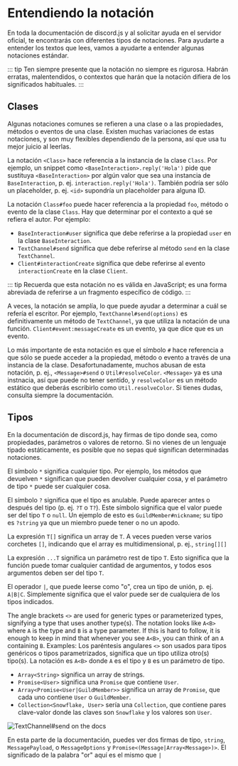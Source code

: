 # Entendiendo la notación

En toda la documentación de discord.js y al solicitar ayuda en el servidor oficial, te encontrarás con diferentes tipos de notaciones. Para ayudarte a entender los textos que lees, vamos a ayudarte a entender algunas notaciones estándar.


::: tip
Ten siempre presente que la notación no siempre es rigurosa. Habrán erratas, malentendidos, o contextos que harán que la notación difiera de los significados habituales.
:::

## Clases

Algunas notaciones comunes se refieren a una clase o a las propiedades, métodos o eventos de una clase. Existen muchas variaciones de estas notaciones, y son muy flexibles dependiendo de la persona, así que usa tu mejor juicio al leerlas.

La notación `<Class>` hace referencia a la instancia de la clase `Class`. Por ejemplo, un snippet como `<BaseInteraction>.reply('Hola')` pide que sustituya `<BaseInteraction>` por algún valor que sea una instancia de `BaseInteraction`, p. ej. `interaction.reply('Hola')`. También podría ser sólo un placeholder, p. ej. `<id>` supondría un placeholder para alguna ID.

La notación `Class#foo` puede hacer referencia a la propiedad `foo`, método o evento de la clase `Class`. Hay que determinar por el contexto a qué se refiera el autor. Por ejemplo:

- `BaseInteraction#user` significa que debe referirse a la propiedad `user` en la clase `BaseInteraction`.
- `TextChannel#send` significa que debe referirse al método `send` en la clase `TextChannel`.
- `Client#interactionCreate` significa que debe referirse al evento `interactionCreate` en la clase `Client`.

::: tip
Recuerda que esta notación no es válida en JavaScript; es una forma abreviada de referirse a un fragmento específico de código.
:::

A veces, la notación se amplía, lo que puede ayudar a determinar a cuál se refería el escritor. Por ejemplo, `TextChannel#send(options)` es definitivamente un método de `TextChannel`, ya que utiliza la notación de una función. `Client#event:messageCreate` es un evento, ya que dice que es un evento.

Lo más importante de esta notación es que el símbolo `#` hace referencia a que sólo se puede acceder a la propiedad, método o evento a través de una instancia de la clase. Desafortunadamente, muchos abusan de esta notación, p. ej., `<Message>#send` o `Util#resolveColor`. `<Message>` ya es una instnacia, así que puede no tener sentido, y `resolveColor` es un método estático que deberás escribirlo como `Util.resolveColor`. Si tienes dudas, consulta siempre la documentación.

## Tipos

En la documentación de discord.js, hay firmas de tipo donde sea, como propiedades, parámetros o valores de retorno. Si no vienes de un lenguaje tipado estáticamente, es posible que no sepas qué significan determinadas notaciones.

El símbolo `*` significa cualquier tipo. Por ejemplo, los métodos que devuelven `*` significan que pueden devolver cualquier cosa, y el parámetro de tipo `*` puede ser cualquier cosa.

El símbolo `?` significa que el tipo es anulable. Puede aparecer antes o después del tipo (p. ej. `?T` o `T?`). Este símbolo significa que el valor puede ser del tipo `T` o `null`. Un ejemplo de esto es `GuildMember#nickname`; su tipo es `?string` ya que un miembro puede tener o no un apodo.

La expresión `T[]` significa un array de `T`. A veces pueden verse varios corchetes `[]`, indicando que el array es multidimensional, p. ej., `string[][]`

La expresión `...T` significa un parámetro rest de tipo `T`. Esto significa que la función puede tomar cualquier cantidad de argumentos, y todos esos argumentos deben ser del tipo `T`.

El operador `|`, que puede leerse como "o", crea un tipo de unión, p. ej. `A|B|C`. Simplemente significa que el valor puede ser de cualquiera de los tipos indicados.

The angle brackets `<>` are used for generic types or parameterized types, signifying a type that uses another type(s). The notation looks like `A<B>` where `A` is the type and `B` is a type parameter. If this is hard to follow, it is enough to keep in mind that whenever you see `A<B>`, you can think of an `A` containing `B`. Examples:
Los paréntesis angulares `<>` son usados para tipos genéricos o tipos parametrizados, significa que un tipo utiliza otro(s) tipo(s). La notación es `A<B>` donde `A` es el tipo y `B` es un parámetro de tipo.

- `Array<String>` significa un array de strings.
- `Promise<User>` significa una `Promise` que contiene `User`.
- `Array<Promise<User|GuildMember>>` significa un array de `Promise`, que cada uno contiene `User` o `GuildMember`.
- `Collection<Snowflake, User>` sería una `Collection`, que contiene pares clave-valor donde las claves son `Snowflake` y los valores son `User`.

![TextChannel#send on the docs](./images/send.png)

En esta parte de la documentación, puedes ver dos firmas de tipo, `string`, `MessagePayload`, o `MessageOptions` y `Promise<(Message|Array<Message>)>`.
El significado de la palabra "or" aquí es el mismo que `|`